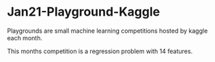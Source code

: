 # Jan21-Playground-Kaggle

Playgrounds are small machine learning competitions hosted by kaggle each month.

This months competition is a regression problem with 14 features.
